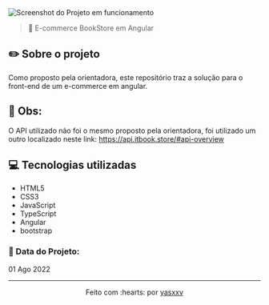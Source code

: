 <img src="src/assets/img/screenshot.png" alt="Screenshot do Projeto em funcionamento">

>🛒 E-commerce BookStore em Angular

## ✏️ Sobre o projeto

Como proposto pela orientadora, este repositório traz a solução para o front-end de um e-commerce em angular.

## 👀 Obs:

O API utilizado não foi o mesmo proposto pela orientadora, foi utilizado um outro localizado neste link: https://api.itbook.store/#api-overview

## 💻 Tecnologias utilizadas

- HTML5
- CSS3
- JavaScript
- TypeScript
- Angular
- bootstrap

### 📅 Data do Projeto:

01 Ago 2022
 
 ---------------------------

<p align="center">
Feito com :hearts: por <a href="https://github.com/yasxxv">yasxxv</a>

